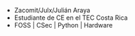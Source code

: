 - Zacomit/Julx/Julián Araya
- Estudiante de CE en el TEC Costa Rica
- FOSS | CSec | Python | Hardware

<!---
Zacomit/Zacomit is a ✨ special ✨ repository because its `README.md` (this file) appears on your GitHub profile.
You can click the Preview link to take a look at your changes.
--->
